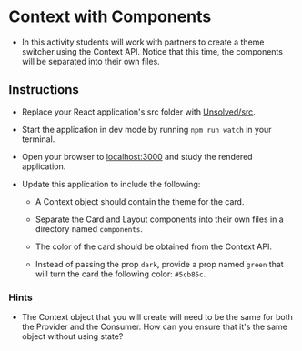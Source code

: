 # Context with Components

- In this activity students will work with partners to create a theme switcher using the Context API. Notice that this time, the components will be separated into their own files.

## Instructions

- Replace your React application's src folder with [Unsolved/src](Unsolved/src).

- Start the application in dev mode by running `npm run watch` in your terminal.

- Open your browser to [localhost:3000](http://localhost:3000) and study the rendered application.

- Update this application to include the following:

  - A Context object should contain the theme for the card.

  - Separate the Card and Layout components into their own files in a directory named `components`.

  - The color of the card should be obtained from the Context API.

  - Instead of passing the prop `dark`, provide a prop named `green` that will turn the card the following color: `#5cb85c`.

### Hints

- The Context object that you will create will need to be the same for both the Provider and the Consumer. How can you ensure that it's the same object without using state?
